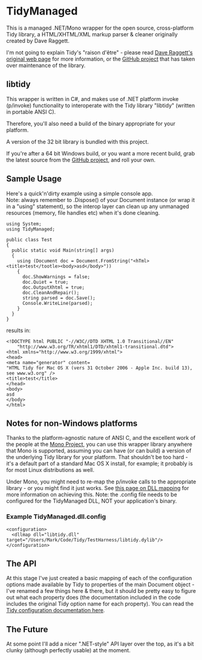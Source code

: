 # TidyManaged

This is a managed .NET/Mono wrapper for the open source, cross-platform Tidy library, a HTML/XHTML/XML markup parser & cleaner originally created by Dave Raggett.

I'm not going to explain Tidy's "raison d'être" - please read [Dave Raggett's original web page](http://www.w3.org/People/Raggett/tidy/)
for more information, or the [GitHub project](https://github.com/htacg/tidy-html5) that has taken over maintenance of the library.

## libtidy

This wrapper is written in C#, and makes use of .NET platform invoke (p/invoke) functionality to interoperate with the Tidy library "libtidy" (written in portable ANSI C).

Therefore, you'll also need a build of the binary appropriate for your platform.

A version of the 32 bit library is bundled with this project. 

If you're after a 64 bit Windows build, or you want a more recent build,
grab the latest source from the [GitHub project](https://github.com/htacg/tidy-html5/releases), and roll your own.

## Sample Usage

Here's a quick'n'dirty example using a simple console app.  
Note: always remember to .Dispose() of your Document instance (or wrap it in a "using" statement), so the interop layer can clean up any unmanaged resources (memory, file handles etc) when it's done cleaning.
    
    using System;
    using TidyManaged;

    public class Test
    {
      public static void Main(string[] args)
      {
        using (Document doc = Document.FromString("<hTml><title>test</tootle><body>asd</body>"))
        {
          doc.ShowWarnings = false;
          doc.Quiet = true;
          doc.OutputXhtml = true;
          doc.CleanAndRepair();
          string parsed = doc.Save();
          Console.WriteLine(parsed);
        }
      }
    }

results in:

    <!DOCTYPE html PUBLIC "-//W3C//DTD XHTML 1.0 Transitional//EN"
        "http://www.w3.org/TR/xhtml1/DTD/xhtml1-transitional.dtd">
    <html xmlns="http://www.w3.org/1999/xhtml">
    <head>
    <meta name="generator" content=
    "HTML Tidy for Mac OS X (vers 31 October 2006 - Apple Inc. build 13), see www.w3.org" />
    <title>test</title>
    </head>
    <body>
    asd
    </body>
    </html>

## Notes for non-Windows platforms

Thanks to the platform-agnostic nature of ANSI C, and the excellent work of the people at the [Mono Project](http://www.mono-project.com/), you can use this wrapper library anywhere that Mono is supported, assuming you can have (or can build) a version of the underlying Tidy library for your platform. That shouldn't be too hard - it's a default part of a standard Mac OS X install, for example; it probably is for most Linux distributions as well.

Under Mono, you might need to re-map the p/invoke calls to the appropriate library - or you might find it just works. See [this page on DLL mapping](http://www.mono-project.com/Config_DllMap) for more information on achieving this. Note: the .config file needs to be configured for the TidyManaged DLL, NOT your application's binary.

### Example TidyManaged.dll.config
    <configuration>
      <dllmap dll="libtidy.dll" target="/Users/Mark/Code/Tidy/TestHarness/libtidy.dylib"/>
    </configuration>
    

## The API

At this stage I've just created a basic mapping of each of the configuration options made available by Tidy to properties of the main Document object - I've renamed a few things here & there, but it should be pretty easy to figure out what each property does (the documentation included in the code includes the original Tidy option name for each property). You can read the [Tidy configuration documentation here](http://tidy.sourceforge.net/docs/quickref.html).

## The Future

At some point I'll add a nicer ".NET-style" API layer over the top, as it's a bit clunky (although perfectly usable) at the moment.
